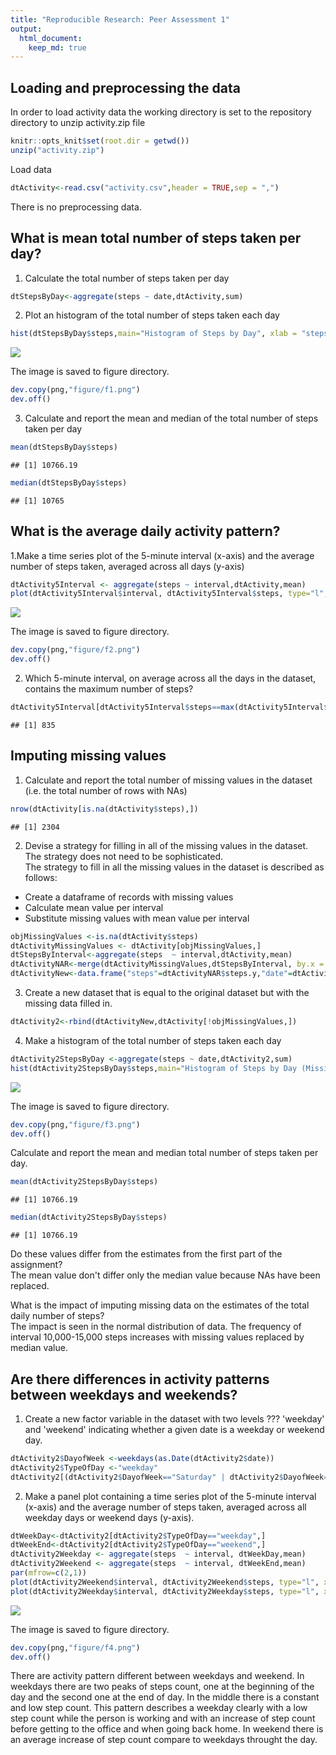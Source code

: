 ```yaml
---
title: "Reproducible Research: Peer Assessment 1"
output: 
  html_document:
    keep_md: true
---
```



## Loading and preprocessing the data
In order to load activity data the working directory is set to the repository directory to unzip activity.zip file  


```r
knitr::opts_knit$set(root.dir = getwd())
unzip("activity.zip")
```
Load data

```r
dtActivity<-read.csv("activity.csv",header = TRUE,sep = ",")
```
There is no preprocessing data.

## What is mean total number of steps taken per day?
1. Calculate the total number of steps taken per day  

```r
dtStepsByDay<-aggregate(steps ~ date,dtActivity,sum)
```
2. Plot an histogram of the total number of steps taken each day  

```r
hist(dtStepsByDay$steps,main="Histogram of Steps by Day", xlab = "steps", border = "blue",col="green")
```

![](PA1_template_files/figure-html/unnamed-chunk-3-1.png)<!-- -->

The image is saved to figure directory.

```r
dev.copy(png,"figure/f1.png")
dev.off()
```
3. Calculate and report the mean and median of the total number of steps taken per day  

```r
mean(dtStepsByDay$steps)
```

```
## [1] 10766.19
```

```r
median(dtStepsByDay$steps)
```

```
## [1] 10765
```

## What is the average daily activity pattern?
1.Make a time series plot of the 5-minute interval (x-axis) and the average number of steps taken, averaged across all days (y-axis)  

```r
dtActivity5Interval <- aggregate(steps ~ interval,dtActivity,mean)
plot(dtActivity5Interval$interval, dtActivity5Interval$steps, type="l", xlab="Interval", ylab="Steps", col="green" , lwd=2)
```

![](PA1_template_files/figure-html/unnamed-chunk-6-1.png)<!-- -->

The image is saved to figure directory.

```r
dev.copy(png,"figure/f2.png")
dev.off()
```
  
2. Which 5-minute interval, on average across all the days in the dataset, contains the maximum number of steps?

```r
dtActivity5Interval[dtActivity5Interval$steps==max(dtActivity5Interval$steps),]$interval
```

```
## [1] 835
```

## Imputing missing values
1. Calculate and report the total number of missing values in the dataset (i.e. the total number of rows with NAs)  

```r
nrow(dtActivity[is.na(dtActivity$steps),])
```

```
## [1] 2304
```

2. Devise a strategy for filling in all of the missing values in the dataset. The strategy does not need to be sophisticated.  
The strategy to fill in all the missing values in the dataset is described as follows:  
- Create a dataframe of records with missing values  
- Calculate mean value per interval  
- Substitute missing values with mean value per interval  


```r
objMissingValues <-is.na(dtActivity$steps)
dtActivityMissingValues <- dtActivity[objMissingValues,]
dtStepsByInterval<-aggregate(steps  ~ interval,dtActivity,mean)
dtActivityNAR<-merge(dtActivityMissingValues,dtStepsByInterval, by.x = "interval", by.y = "interval")
dtActivityNew<-data.frame("steps"=dtActivityNAR$steps.y,"date"=dtActivityNAR$date,"interval"=dtActivityNAR$interval)
```

3. Create a new dataset that is equal to the original dataset but with the missing data filled in.  


```r
dtActivity2<-rbind(dtActivityNew,dtActivity[!objMissingValues,])
```

4. Make a histogram of the total number of steps taken each day


```r
dtActivity2StepsByDay <-aggregate(steps ~ date,dtActivity2,sum)
hist(dtActivity2StepsByDay$steps,main="Histogram of Steps by Day (Missing values replaced)", xlab = "steps", border = "blue",col="red")
```

![](PA1_template_files/figure-html/unnamed-chunk-12-1.png)<!-- -->

The image is saved to figure directory.

```r
dev.copy(png,"figure/f3.png")
dev.off()
```
Calculate and report the mean and median total number of steps taken per day.  

```r
mean(dtActivity2StepsByDay$steps)
```

```
## [1] 10766.19
```

```r
median(dtActivity2StepsByDay$steps)
```

```
## [1] 10766.19
```

Do these values differ from the estimates from the first part of the assignment?  
The mean value don't differ only the median value because NAs have been replaced.  

What is the impact of imputing missing data on the estimates of the total daily number of steps?  
The impact is seen in the normal distribution of data.  The frequency of interval 10,000-15,000 steps increases with missing values replaced by median value.

## Are there differences in activity patterns between weekdays and weekends?

1. Create a new factor variable in the dataset with two levels ??? 'weekday' and 'weekend' indicating whether a given date is a weekday or weekend day.  

```r
dtActivity2$DayofWeek <-weekdays(as.Date(dtActivity2$date))
dtActivity2$TypeOfDay <-"weekday"
dtActivity2[(dtActivity2$DayofWeek=="Saturday" | dtActivity2$DayofWeek=="Sunday"),]$TypeOfDay<-"weekend"
```
2. Make a panel plot containing a time series plot of the 5-minute interval (x-axis) and the average number of steps taken, averaged across all weekday days or weekend days (y-axis). 

```r
dtWeekDay<-dtActivity2[dtActivity2$TypeOfDay=="weekday",]
dtWeekEnd<-dtActivity2[dtActivity2$TypeOfDay=="weekend",]
dtActivity2Weekday <- aggregate(steps  ~ interval, dtWeekDay,mean)
dtActivity2Weekend <- aggregate(steps  ~ interval, dtWeekEnd,mean)
par(mfrow=c(2,1))
plot(dtActivity2Weekend$interval, dtActivity2Weekend$steps, type="l", xlab="Interval", ylab="Steps", col="green" , lwd=2, main="Weekend")
plot(dtActivity2Weekday$interval, dtActivity2Weekday$steps, type="l", xlab="Interval", ylab="Steps", col="green" , lwd=2, main="Weekday")
```

![](PA1_template_files/figure-html/unnamed-chunk-16-1.png)<!-- -->

The image is saved to figure directory.

```r
dev.copy(png,"figure/f4.png")
dev.off()
```
There are activity pattern different between weekdays and weekend.  In weekdays there are two peaks of steps count, one at the beginning of the day and the second one at the end of day.  In the middle there is a constant and low step count.  This pattern describes a weekday clearly with a low step count while the person is working and with an increase of step count before getting to the office and when going back home.  In weekend there is an average increase of step count compare to weekdays throught the day.
